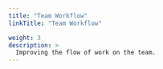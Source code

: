 ```yaml
---
title: "Team Workflow"
linkTitle: "Team Workflow"

weight: 3
description: >
  Improving the flow of work on the team.
---
```

